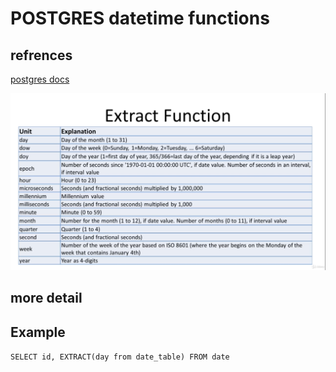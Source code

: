 # POSTGRES datetime functions

## **refrences**

[postgres docs](https://www.postgresql.org/docs/current/functions-datetime.html#FUNCTIONS-DATETIME-TABLE)

![postgres functions table](./IMG/functions.png)


## **more detail**

## **Example**

`SELECT id, EXTRACT(day from date_table) FROM date`
